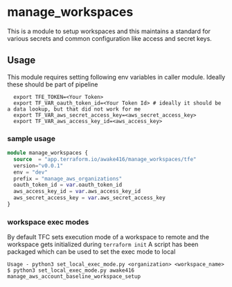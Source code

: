 # manage_workspaces
This is a module to setup workspaces and this maintains a standard for various secrets and common configuration like 
access and secret keys.

## Usage
This module requires setting following env variables in caller module. Ideally these should be part of pipeline
```shell
  export TFE_TOKEN=<Your Token>
  export TF_VAR_oauth_token_id=<Your Token Id> # ideally it should be a data lookup, but that did not work for me
  export TF_VAR_aws_secret_access_key=<aws_secret_access_key>
  export TF_VAR_aws_access_key_id=<aws_access_key>

```

### sample usage
````terraform
module manage_workspaces {
  source  = "app.terraform.io/awake416/manage_workspaces/tfe"
  version="v0.0.1"
  env = "dev"
  prefix = "manage_aws_organizations"
  oauth_token_id = var.oauth_token_id
  aws_access_key_id = var.aws_access_key_id
  aws_secret_access_key = var.aws_secret_access_key
}
````

### workspace exec modes
By default TFC sets execution mode of a workspace to remote and the workspace gets initialized during ``terraform init``
A script has been packaged which can be used to set the exec mode to local 
````shell
Usage - python3 set_local_exec_mode.py <organization> <workspace_name>
$ python3 set_local_exec_mode.py awake416 manage_aws_account_baseline_workspace_setup

````